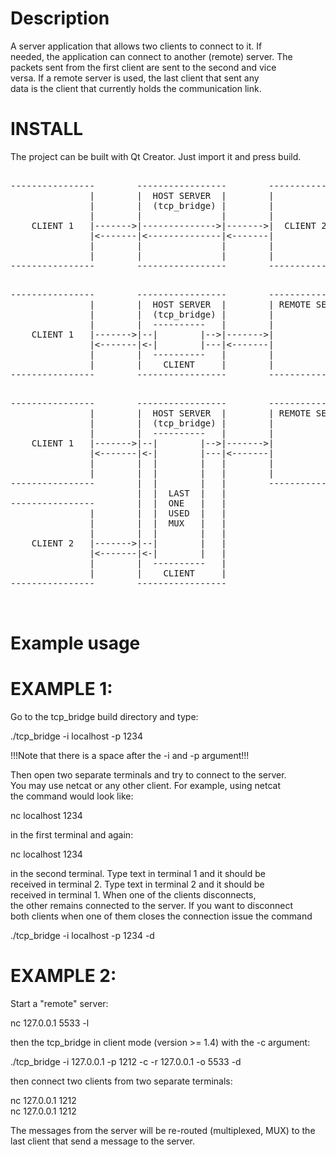Description  
===================================================================   
A server application that allows two clients to connect to it. If  
needed, the application can connect to another (remote) server. The  
packets sent from the first client are sent to the second and vice  
 versa. If a remote server is used, the last client that sent any  
 data is the client that currently holds the communication link.  

INSTALL  
===================================================================
The project can be built with Qt Creator. Just import it and 
press build.  
  
  
<pre>  
----------------        -----------------        -----------------
               |        |  HOST SERVER  |        |               |
               |        |  (tcp_bridge) |        |               |
               |        |               |        |               |
    CLIENT 1   |------->|-------------->|------->|  CLIENT 2     |
               |<-------|<--------------|<-------|               |
               |        |               |        |               |
               |        |               |        |               |
----------------        -----------------        -----------------
</pre>  

<pre>  
----------------        -----------------        -----------------
               |        |  HOST SERVER  |        | REMOTE SERVER |
               |        |  (tcp_bridge) |        |               |
               |        |  ----------   |        |               |
    CLIENT 1   |------->|--|        |-->|------->|               |
               |<-------|<-|        |---|<-------|               |
               |        |  ----------   |        |               |
               |        |    CLIENT     |        |               |
----------------        -----------------        -----------------
</pre>  

<pre>  
----------------        -----------------        -----------------
               |        |  HOST SERVER  |        | REMOTE SERVER |
               |        |  (tcp_bridge) |        |               |
               |        |  ----------   |        |               |
    CLIENT 1   |------->|--|        |-->|------->|               |
               |<-------|<-|        |---|<-------|               |
               |        |  |        |   |        |               |
               |        |  |        |   |        |               |
----------------        |  |        |   |        -----------------
                        |  |  LAST  |   |
----------------        |  |  ONE   |   |
               |        |  |  USED  |   |        
               |        |  |  MUX   |   |        
               |        |  |        |   |        
    CLIENT 2   |------->|--|        |   |
               |<-------|<-|        |   |
               |        |  ----------   |        
               |        |    CLIENT     |        
----------------        -----------------


</pre>  



Example usage  
===================================================================
**EXAMPLE 1:**  
==============  
Go to the tcp_bridge build directory and type:  

./tcp_bridge -i localhost -p 1234  

!!!Note that there is a space after the -i and -p argument!!!  
    
Then open two separate terminals and try to connect to the server.  
You may use netcat or any other client. For example, using netcat  
the command would look like:  

nc localhost 1234  
  
in the first terminal and again:  
  
nc localhost 1234  
  
in the second terminal. Type text in terminal 1 and it should be  
received in terminal 2. Type text in terminal 2 and it should be  
received in terminal 1. When one of the clients disconnects,  
the other remains connected to the server. If you want to disconnect  
both clients when one of them closes the connection issue the command  

./tcp_bridge -i localhost -p 1234 -d  
  
**EXAMPLE 2:**  
==============  
Start a "remote" server:  

nc 127.0.0.1 5533 -l  

then the tcp_bridge in client mode (version >= 1.4) with the -c argument:  

./tcp_bridge -i 127.0.0.1 -p 1212 -c -r 127.0.0.1 -o 5533 -d  

then connect two clients from two separate terminals:  

nc 127.0.0.1 1212  
nc 127.0.0.1 1212  

The messages from the server will be re-routed (multiplexed, MUX) to the  
last client that send a message to the server.  




